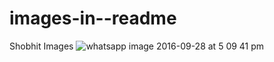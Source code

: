 # images-in--readme
Shobhit Images
![whatsapp image 2016-09-28 at 5 09 41 pm](https://cloud.githubusercontent.com/assets/11510558/18966660/b54065a0-869f-11e6-9153-bed8742c91cf.jpeg)
